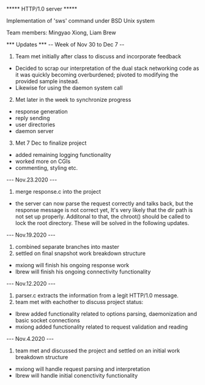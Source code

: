 ***** HTTP/1.0 server *****

Implementation of 'sws' command under BSD Unix system

Team members: Mingyao Xiong, Liam Brew

*** Updates ***
-- Week of Nov 30 to Dec 7 --
1. Team met initially after class to discuss and incorporate feedback
  - Decided to scrap our interpretation of the dual stack networking code as it was quickly becoming overburdened;
  pivoted to modifying the provided sample instead.
  - Likewise for using the daemon system call
2. Met later in the week to synchronize progress
  - response generation
  - reply sending
  - user directories
  - daemon server
3. Met 7 Dec to finalize project
  - added remaining logging functionality
  - worked more on CGIs
  - commenting, styling etc.

--- Nov.23.2020 ---
1. merge response.c into the project
  - the server can now parse the request correctly and talks back, but the response message is 
    not correct yet, It's very likely that the dir path is not set up properly. Additonal to
	that, the chroot() should be called to lock the root directory. These will be solved in the
	following updates.

--- Nov.19.2020 ---
1. combined separate branches into master
2. settled on final snapshot work breakdown structure
  - mxiong will finish his ongoing response work
  - lbrew will finish his ongoing connectivity functionality

--- Nov.12.2020 ---
1. parser.c extracts the information from a legit HTTP/1.0 message.
2. team met with eachother to discuss project status:
  - lbrew added functionality related to options parsing, daemonization and basic socket connections
  - mxiong added functionality related to request validation and reading

--- Nov.4.2020 ---
1. team met and discussed the project and settled on an initial work breakdown structure
  - mxiong will handle request parsing and interpretation
  - lbrew will handle initial conenctivity functionality
